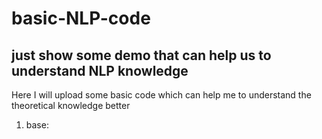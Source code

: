 # basic-NLP-code
## just show some demo that can help us to understand NLP knowledge 
Here I will upload some basic code which can help me to understand the theoretical knowledge better
1. base:

